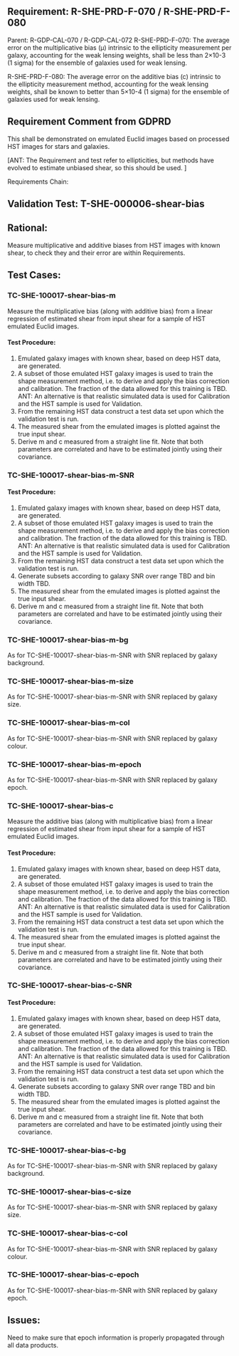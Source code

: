 ## Requirement: R-SHE-PRD-F-070 / R-SHE-PRD-F-080
Parent: R-GDP-CAL-070 / R-GDP-CAL-072
R-SHE-PRD-F-070: The average error on the multiplicative bias (μ) intrinsic to the ellipticity measurement per galaxy, accounting for the weak lensing weights, shall be less than 2×10-3 (1 sigma) for the ensemble of galaxies used for weak lensing.

R-SHE-PRD-F-080: The average error on the additive bias (c) intrinsic to the ellipticity measurement method, accounting for the weak lensing weights, shall be known to better than 5×10-4 (1 sigma) for the ensemble of galaxies used for weak lensing.

## Requirement Comment from GDPRD
This shall be demonstrated on emulated Euclid images based on processed HST images for stars and galaxies.

[ANT: The Requirement and test refer to ellipticities, but methods have evolved to estimate unbiased shear, so this should be used. ]

Requirements Chain:

## Validation Test: T-SHE-000006-shear-bias

## Rational:
Measure multiplicative and additive biases from HST images with known shear, to check they and their error are within Requirements.

## Test Cases:
### TC-SHE-100017-shear-bias-m
Measure the multiplicative bias (along with additive bias) from a linear regression of estimated shear from input shear for a sample of HST emulated Euclid images.

#### Test Procedure:
1. Emulated galaxy images with known shear, based on deep HST data, are generated.
1. A subset of those emulated HST galaxy images is used to train the shape measurement method, i.e. to derive and apply the bias correction and calibration. The fraction of the data allowed for this training is TBD. ANT: An alternative is that realistic simulated data is used for Calibration and the HST sample is used for Validation.
1. From the remaining HST data construct a test data set upon which the validation test is run.
1. The measured shear from the emulated images is plotted against the true input shear.
1. Derive m and c measured from a straight line fit. Note that both parameters are correlated and have to be estimated jointly using their covariance.

### TC-SHE-100017-shear-bias-m-SNR

#### Test Procedure:
1. Emulated galaxy images with known shear, based on deep HST data, are generated.
1. A subset of those emulated HST galaxy images is used to train the shape measurement method, i.e. to derive and apply the bias correction and calibration. The fraction of the data allowed for this training is TBD. ANT: An alternative is that realistic simulated data is used for Calibration and the HST sample is used for Validation.
1. From the remaining HST data construct a test data set upon which the validation test is run.
1. Generate subsets according to galaxy SNR over range TBD and bin width TBD.
1. The measured shear from the emulated images is plotted against the true input shear.
1. Derive m and c measured from a straight line fit. Note that both parameters are correlated and have to be estimated jointly using their covariance.

### TC-SHE-100017-shear-bias-m-bg
As for TC-SHE-100017-shear-bias-m-SNR with SNR replaced by galaxy background.

### TC-SHE-100017-shear-bias-m-size
As for TC-SHE-100017-shear-bias-m-SNR with SNR replaced by galaxy size.

### TC-SHE-100017-shear-bias-m-col
As for TC-SHE-100017-shear-bias-m-SNR with SNR replaced by galaxy colour.

### TC-SHE-100017-shear-bias-m-epoch
As for TC-SHE-100017-shear-bias-m-SNR with SNR replaced by galaxy epoch.

### TC-SHE-100017-shear-bias-c
Measure the additive bias (along with multiplicative bias) from a linear regression of estimated shear from input shear for a sample of HST emulated Euclid images.

#### Test Procedure:
1. Emulated galaxy images with known shear, based on deep HST data, are generated.
1. A subset of those emulated HST galaxy images is used to train the shape measurement method, i.e. to derive and apply the bias correction and calibration. The fraction of the data allowed for this training is TBD. ANT: An alternative is that realistic simulated data is used for Calibration and the HST sample is used for Validation.
1. From the remaining HST data construct a test data set upon which the validation test is run.
1. The measured shear from the emulated images is plotted against the true input shear.
1. Derive m and c measured from a straight line fit. Note that both parameters are correlated and have to be estimated jointly using their covariance.

### TC-SHE-100017-shear-bias-c-SNR

#### Test Procedure:
1. Emulated galaxy images with known shear, based on deep HST data, are generated.
1. A subset of those emulated HST galaxy images is used to train the shape measurement method, i.e. to derive and apply the bias correction and calibration. The fraction of the data allowed for this training is TBD. ANT: An alternative is that realistic simulated data is used for Calibration and the HST sample is used for Validation.
1. From the remaining HST data construct a test data set upon which the validation test is run.
1. Generate subsets according to galaxy SNR over range TBD and bin width TBD.
1. The measured shear from the emulated images is plotted against the true input shear.
1. Derive m and c measured from a straight line fit. Note that both parameters are correlated and have to be estimated jointly using their covariance.

### TC-SHE-100017-shear-bias-c-bg
As for TC-SHE-100017-shear-bias-m-SNR with SNR replaced by galaxy background.

### TC-SHE-100017-shear-bias-c-size
As for TC-SHE-100017-shear-bias-m-SNR with SNR replaced by galaxy size.

### TC-SHE-100017-shear-bias-c-col
As for TC-SHE-100017-shear-bias-m-SNR with SNR replaced by galaxy colour.

### TC-SHE-100017-shear-bias-c-epoch
As for TC-SHE-100017-shear-bias-m-SNR with SNR replaced by galaxy epoch.

## Issues:

Need to make sure that epoch information is properly propagated through all data products.

